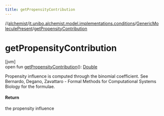 ```yaml
---
title: getPropensityContribution
---
```

//[alchemist](../../../index.html)/[it.unibo.alchemist.model.implementations.conditions](../index.html)/[GenericMoleculePresent](index.html)/[getPropensityContribution](get-propensity-contribution.html)



# getPropensityContribution



[jvm]\
open fun [getPropensityContribution](get-propensity-contribution.html)(): [Double](https://kotlinlang.org/api/latest/jvm/stdlib/kotlin/-double/index.html)



Propensity influence is computed through the binomial coefficient. See Bernardo, Degano, Zavattaro - Formal Methods for Computational Systems Biology for the formulae.



#### Return



the propensity influence




